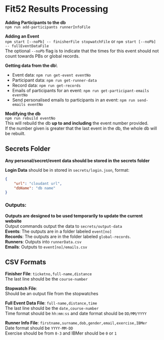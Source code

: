 # **Fit52 Results Processing**
**Adding Participants to the db**\
`npm run add-participants runnerInfoFile`

**Adding an Event**\
`npm start [--noPb] -- finisherFile stopwatchFile` or `npm start [--noPb] -- fullEventDataFile`\
The optional `--noPb` flag is to indicate that the times for this event should not count towards PBs or global records.

**Getting data from the db**\
* Event data: `npm run get-event eventNo`
* Participant data: `npm run get-runner-data`
* Record data: `npm run get-records`
* Emails of participants for an event: `npm run get-participant-emails eventNo`
* Send personalised emails to participants in an event: `npm run send-emails eventNo`

**Modifying the db**\
`npm run rebuild eventNo`\
This will rebuild the db **up to and including** the event number provided.\
If the number given is greater that the last event in the db, the whole db will be rebuilt.

## Secrets Folder

**Any personal/secret/event data should be stored in the secrets folder**

**Login Data** should be in stored in `secrets/login.json`, format:
```json
{
    "url": "cloudant url",
    "dbName": "db name"
}
```

### **Outputs**:
**Outputs are designed to be used temporarily to update the current website**\
Output commands output the data to `secrets/output-data`\
**Events**: The outputs are in a folder labeled `event[no]`\
**Records**: The outputs are in the folder labeled `global-records`.\
**Runners**: Outputs into `runnerData.csv`\
**Emails**: Outputs to `event[no]/emails.csv`


## CSV Formats
**Finisher File**: `ticketno,full-name,distance`\
The last line should be the `course-number`

**Stopwatch File**:\
Should be an output file from the stopwatches

**Full Event Data File**: `full-name,distance,time`\
The last line should be the `date,course-number`\
Time format should be `hh:mm:ss` and date format should be `DD/MM/YYYY`

**Runner Info File**: `firstname,surname,dob,gender,email,exercise,IBMer`\
Date format should be `YYYY-MM-DD`\
Exercise should be from `0-3` and IBMer should be `0` or `1`
